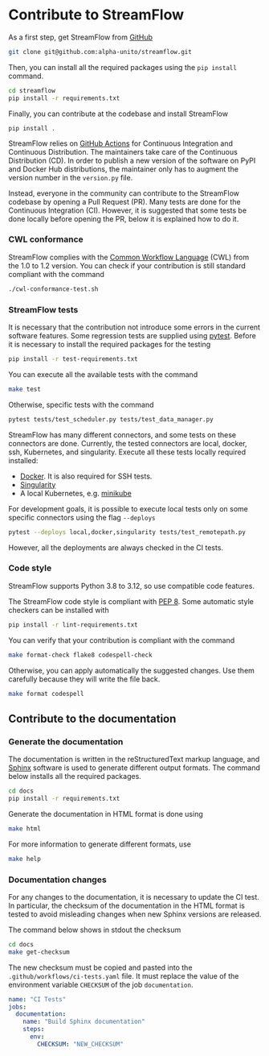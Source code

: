 # Contribute to StreamFlow

As a first step, get StreamFlow from [GitHub](https://github.com/alpha-unito/streamflow) 
```bash
git clone git@github.com:alpha-unito/streamflow.git
```

Then, you can install all the required packages using the `pip install` command.

```bash
cd streamflow
pip install -r requirements.txt
```

Finally, you can contribute at the codebase and install StreamFlow 
```
pip install .
```


StreamFlow relies on [GitHub Actions](https://github.com/features/actions) for Continuous Integration and Continuous Distribution.
The maintainers take care of the Continuous Distribution (CD). In order to publish a new version of the software on PyPI and Docker Hub distributions, the maintainer only has to augment the version number in the `version.py` file.

Instead, everyone in the community can contribute to the StreamFlow codebase by opening a Pull Request (PR). Many tests are done for the Continuous Integration (CI).
However, it is suggested that some tests be done locally before opening the PR, below it is explained how to do it.


### CWL conformance
StreamFlow complies with the [Common Workflow Language](https://www.commonwl.org/) (CWL) from the 1.0 to 1.2 version.
You can check if your contribution is still standard compliant with the command
```bash
./cwl-conformance-test.sh
```

### StreamFlow tests
It is necessary that the contribution not introduce some errors in the current software features.
Some regression tests are supplied using [pytest](https://docs.pytest.org/en/7.3.x/getting-started.html). Before it is necessary to install the required packages for the testing
```bash
pip install -r test-requirements.txt
```

You can execute all the available tests with the command
```bash 
make test
```
Otherwise, specific tests with the command
```bash
pytest tests/test_scheduler.py tests/test_data_manager.py
```

StreamFlow has many different connectors, and some tests on these connectors are done. Currently, the tested connectors are local, docker, ssh, Kubernetes, and singularity.
Execute all these tests locally required installed: 
- [Docker](https://docs.docker.com/engine/install/). It is also required for SSH tests.
- [Singularity](https://docs.sylabs.io/guides/3.0/user-guide/installation.html)
- A local Kubernetes, e.g. [minikube](https://minikube.sigs.k8s.io/docs/start/)

For development goals, it is possible to execute local tests only on some specific connectors using the flag `--deploys`
```bash 
pytest --deploys local,docker,singularity tests/test_remotepath.py
```
However, all the deployments are always checked in the CI tests.



### Code style
StreamFlow supports Python 3.8 to 3.12, so use compatible code features.

The StreamFlow code style is compliant with [PEP 8](https://peps.python.org/pep-0008/).
Some automatic style checkers can be installed with
```bash
pip install -r lint-requirements.txt
```

You can verify that your contribution is compliant with the command
```bash
make format-check flake8 codespell-check
```

Otherwise, you can apply automatically the suggested changes. Use them carefully because they will write the file back. 
```bash
make format codespell
```





## Contribute to the documentation

### Generate the documentation
The documentation is written in the reStructuredText markup language, and [Sphinx](https://www.sphinx-doc.org/en/master/) software is used to generate different output formats. The command below installs all the required packages.
```bash
cd docs
pip install -r requirements.txt
```

Generate the documentation in HTML format is done using
```bash
make html
```

For more information to generate different formats, use
```bash
make help
```

### Documentation changes
For any changes to the documentation, it is necessary to update the CI test.
In particular, the checksum of the documentation in the HTML format is tested to avoid misleading changes when new Sphinx versions are released.

The command below shows in stdout the checksum
```bash
cd docs
make get-checksum
```

The new checksum must be copied and pasted into the `.github/workflows/ci-tests.yaml` file.
It must replace the value of the environment variable `CHECKSUM` of the job `documentation`.
```yaml
name: "CI Tests"
jobs:
  documentation:
    name: "Build Sphinx documentation"
    steps:
      env:
        CHECKSUM: "NEW_CHECKSUM"
```



